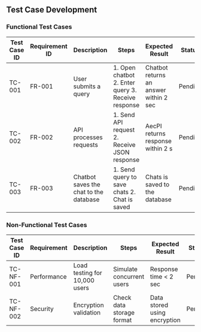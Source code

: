 ## Test Case Development

### Functional Test Cases

| Test Case ID | Requirement ID | Description                 | Steps                                              | Expected Result                          | Status  |
|-------------|---------------|-----------------------------|----------------------------------------------------|------------------------------------------|---------|
| TC-001      | FR-001        | User submits a query       | 1. Open chatbot  2. Enter query  3. Receive response | Chatbot returns an answer within 2 sec  | Pending |
| TC-002      | FR-002        | API processes requests     | 1. Send API request  2. Receive JSON response     | AecPI returns response within 2 s       | Pending |
| TC-003      | FR-003        | Chatbot saves the chat to the database     | 1. Send query to save chats  2. Chat is saved     | Chats is saved to the database       | Pending |

### Non-Functional Test Cases

| Test Case ID  | Requirement | Description             | Steps                          | Expected Result            | Status  |
|--------------|------------|-------------------------|--------------------------------|----------------------------|---------|
| TC-NF-001   | Performance | Load testing for 10,000 users | Simulate concurrent users      | Response time < 2 sec      | Pending |
| TC-NF-002   | Security   | Encryption validation   | Check data storage format     | Data stored using encryption | Pending |
